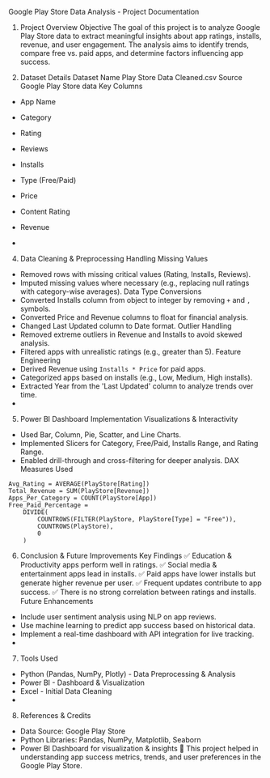 Google Play Store Data Analysis - Project Documentation

1. Project Overview
Objective
The goal of this project is to analyze Google Play Store data to extract meaningful insights about app ratings, installs, revenue, and user engagement. The analysis aims to identify trends, compare free vs. paid apps, and determine factors influencing app success.


3. Dataset Details
Dataset Name
Play Store Data Cleaned.csv
Source
Google Play Store data
Key Columns
- App Name
- Category
- Rating
- Reviews
- Installs
- Type (Free/Paid)
- Price
- Content Rating
- Revenue

- 
4. Data Cleaning & Preprocessing
Handling Missing Values
- Removed rows with missing critical values (Rating, Installs, Reviews).
- Imputed missing values where necessary (e.g., replacing null ratings with category-wise averages).
Data Type Conversions
- Converted Installs column from object to integer by removing `+` and `,` symbols.
- Converted Price and Revenue columns to float for financial analysis.
- Changed Last Updated column to Date format.
Outlier Handling
- Removed extreme outliers in Revenue and Installs to avoid skewed analysis.
- Filtered apps with unrealistic ratings (e.g., greater than 5).
Feature Engineering
- Derived Revenue using `Installs * Price` for paid apps.
- Categorized apps based on installs (e.g., Low, Medium, High installs).
- Extracted Year from the 'Last Updated' column to analyze trends over time.
- 
5. Power BI Dashboard Implementation
Visualizations & Interactivity
- Used Bar, Column, Pie, Scatter, and Line Charts.
- Implemented Slicers for Category, Free/Paid, Installs Range, and Rating Range.
- Enabled drill-through and cross-filtering for deeper analysis.
DAX Measures Used
```DAX
Avg_Rating = AVERAGE(PlayStore[Rating])
Total_Revenue = SUM(PlayStore[Revenue])
Apps_Per_Category = COUNT(PlayStore[App])
Free_Paid_Percentage = 
    DIVIDE(
        COUNTROWS(FILTER(PlayStore, PlayStore[Type] = "Free")),
        COUNTROWS(PlayStore),
        0
    )
```
6. Conclusion & Future Improvements
Key Findings
✅ Education & Productivity apps perform well in ratings.
✅ Social media & entertainment apps lead in installs.
✅ Paid apps have lower installs but generate higher revenue per user.
✅ Frequent updates contribute to app success.
✅ There is no strong correlation between ratings and installs.
Future Enhancements
- Include user sentiment analysis using NLP on app reviews.
- Use machine learning to predict app success based on historical data.
- Implement a real-time dashboard with API integration for live tracking.
- 
7. Tools Used
- Python (Pandas, NumPy, Plotly) - Data Preprocessing & Analysis
- Power BI - Dashboard & Visualization
- Excel - Initial Data Cleaning
- 
8. References & Credits
- Data Source: Google Play Store
- Python Libraries: Pandas, NumPy, Matplotlib, Seaborn
- Power BI Dashboard for visualization & insights
🚀 This project helped in understanding app success metrics, trends, and user preferences in the Google Play Store.
